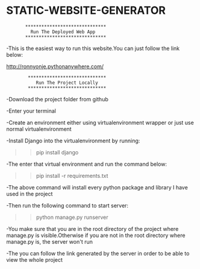# STATIC-WEBSITE-GENERATOR







           ******************************
             Run The Deployed Web App
           ******************************
-This is the easiest way to run this website.You can just follow the link below:
 
 http://ronnyonje.pythonanywhere.com/
           



            *****************************
               Run The Project Locally
            *****************************
-Download the project folder from github


-Enter your terminal


-Create an environment either using virtualenvironment wrapper or just use normal virtualenvironment


-Install Django into the virtualenvironment by running:

 >>pip install django
 
 
-The enter that virtual environment and run the command below:

 >>pip install -r requirements.txt
 
 
-The above command will install every python package and library I have used in the project


-Then run the following command to start server:

>>python manage.py runserver


-You make sure that you are in the root directory of the project where manage.py is visible.Otherwise if you are not in the root directory 
where manage.py is, the server won't run

-The you can follow the link generated by the server in order to be able to view the whole project
            
            
            
            
            
            
            
